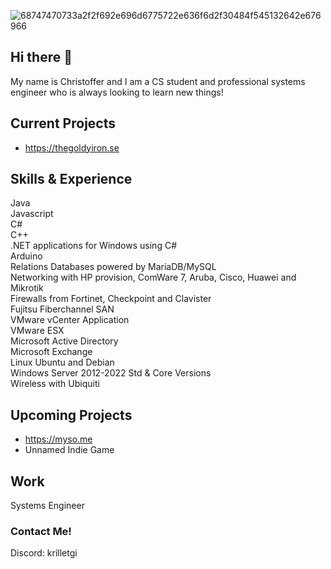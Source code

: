 ![68747470733a2f2f692e696d6775722e636f6d2f30484f545132642e676966](https://github.com/Krille360/Krille360/assets/65959215/d96e9ceb-fa6f-4ba6-8b55-ff188abe8667)
## Hi there 👋
My name is Christoffer and I am a CS student and professional systems engineer who is always looking to learn new things!

## Current Projects
 - https://thegoldyiron.se

## Skills & Experience
Java<br>
Javascript<br>
C#<br>
C++<br>
.NET applications for Windows using C#<br>
Arduino<br>
Relations Databases powered by MariaDB/MySQL<br>
Networking with HP provision, ComWare 7, Aruba, Cisco, Huawei and Mikrotik<br>
Firewalls from Fortinet, Checkpoint and Clavister<br>
Fujitsu Fiberchannel SAN<br>
VMware vCenter Application<br>
VMware ESX<br>
Microsoft Active Directory<br>
Microsoft Exchange<br>
Linux Ubuntu and Debian<br>
Windows Server 2012-2022 Std & Core Versions<br>
Wireless with Ubiquiti

## Upcoming Projects
 - https://myso.me
 - Unnamed Indie Game

## Work
Systems Engineer

### Contact Me!
Discord: krilletgi
<!--
**Krille360/Krille360** is a ✨ _special_ ✨ repository because its `README.md` (this file) appears on your GitHub profile.

Here are some ideas to get you started:

- 🔭 I’m currently working on ...
- 🌱 I’m currently learning ...
- 👯 I’m looking to collaborate on ...
- 🤔 I’m looking for help with ...
- 💬 Ask me about ...
- 📫 How to reach me: ...
- 😄 Pronouns: ...
- ⚡ Fun fact: ...
-->

